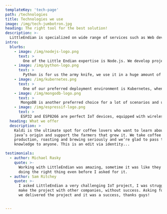 ```yaml
---
templateKey: 'tech-page'
path: /technologies
title: Technologies we use
image: /img/tech-jumbotron.jpg
heading: The right tool for the best solution!
description: >-
  LittleEndian is specialized on wide range of services such as Web development, Automation testing, Database design and management, Front-end development, support of delivered software and many others. We are very flexible on the technologies used be, of curse, there is a stack of technologies that get our preferences, here a list of those.
intro:
  blurbs:
    - image: /img/nodejs-logo.png
      text: >
        One of the Little Endian expertise is Node.js. We develop project with Node.js for a wide range of applications, from IoT in embedded devices to large scale applications deployed in cloud and hybrid clouds. For large scale applications we typically create microservices architectures, both for containers enviroment than for bare metal deployments. We offer our expertice both for creating solutions from scratch and for refactoring existing applications.
    - image: /img/python-logo.png
      text: >
        Python is for us the army knife, we use it in a huge amount of applications.  One typical use case is for web backends (with Django or Flask as framework), but also in IoT applications in devices and data processing pipelines. We use Python also for educational purposes, creating courses for kids and for adults who will to learn to code.
    - image: /img/kubernetes.png
      text: >
        One of our preferred deployment environment is Kubernetes, when the requirements fit in a microservice architecture, containers based, Kubernetes is the orchestrator we choose. We are able to offer design and implementation of Kubernetes architecture or help our clients to migrate old applications to it. We offer also monitoring and full cluster management as service when required.
    - image: /img/mongodb-logo.png
      text: >
       MongoDB is another preferred choice for a lot of scenarios and use cases. It perfectly fits in modern architecture, where data isn't bound with a static structure but instead needs high dynamism. It's highly supported by the tools we use and very scalable, we help customer both in adopting it from scratch than migrating old RDBMS based projects.
    - image: /img/espressif-logo.png
      text: >
       ESP32 and ESP8266 are perfect IoT devices, equipped with wireless connectivity, GPIO and connectivity, small and cheap. There is a huge amount of companies that are adopting those devices for many use cases. LittleEndian is the best partened for companies willing to create product based on those devices, given our experience on developing firmware for them we are able to implement a solution from scracth, perfectly integrated with the client needs.
  heading: What we offer
  description: >
    Kaldi is the ultimate spot for coffee lovers who want to learn about their
    java’s origin and support the farmers that grew it. We take coffee
    production, roasting and brewing seriously and we’re glad to pass that
    knowledge to anyone. This is an edit via identity...

testimonials:
  - author: Michael Rasky
    quote: >-
      Working with LittleEndian was amazing, sometime it was like they were able to read my mind, 
      doing the right thing even before I asked for it.
  - author: Sam Ritchey
    quote: >-
      I asked LittleEndian a very challenging IoT project, I was struggeling since some months, trying hard to 
      make the project with other companies, without success. Asking for it to LittleEndian has been a game changer, 
      we delivered the project and it was a success, thanks guys!


---
```

